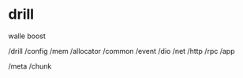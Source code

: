 # drill
walle boost

/drill
   /config
   /mem
        /allocator
   /common
   /event
   /dio
   /net
     /http
     /rpc
   /app

/meta
/chunk
   
